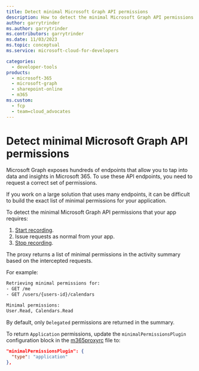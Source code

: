 ```yaml
---
title: Detect minimal Microsoft Graph API permissions
description: How to detect the minimal Microsoft Graph API permissions that your app requires
author: garrytrinder
ms.author: garrytrinder
ms.contributors: garrytrinder
ms.date: 11/03/2023
ms.topic: conceptual
ms.service: microsoft-cloud-for-developers

categories:
  - developer-tools
products:
  - microsoft-365
  - microsoft-graph
  - sharepoint-online
  - m365
ms.custom:
  - fcp
  - team=cloud_advocates
---
```


# Detect minimal Microsoft Graph API permissions

Microsoft Graph exposes hundreds of endpoints that allow you to tap into data and insights in Microsoft 365. To use these API endpoints, you need to request a correct set of permissions. 

If you work on a large solution that uses many endpoints, it can be difficult to build the exact list of minimal permissions for your application.

To detect the minimal Microsoft Graph API permissions that your app requires:

1. [Start recording](./Record-and-export-proxy-activity.md).
1. Issue requests as normal from your app.
1. [Stop recording](./Record-and-export-proxy-activity.md).

The proxy returns a list of minimal permissions in the activity summary based on the intercepted requests.

For example:

```sh
Retrieving minimal permissions for:
- GET /me
- GET /users/{users-id}/calendars

Minimal permissions:
User.Read, Calendars.Read
```

By default, only `Delegated` permissions are returned in the summary.

To return `Application` permissions, update the `minimalPermissionsPlugin` configuration block in the [m365proxyrc](../technical-reference/m365proxyrc.md) file to:

```json
"minimalPermissionsPlugin": {
  "type": "application"
},
```
